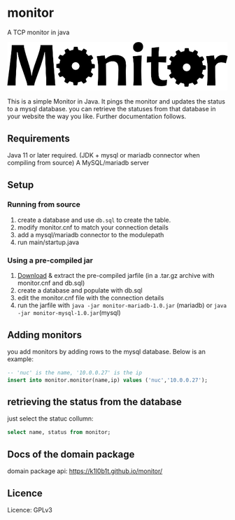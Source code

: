 # monitor
A TCP monitor in java

![Logo](monitorLogo.png)

This is a simple Monitor in Java. It pings the monitor and updates the status to a mysql database. you can retrieve the statuses from that database in your website the way you like. Further documentation follows.

## Requirements
Java 11 or later required. (JDK + mysql or mariadb connector when compiling from source)
A MySQL/mariadb server

## Setup

### Running from source

1. create a database and use `db.sql` to create the table.
2. modify monitor.cnf to match your connection details
3. add a mysql/mariadb connector to the modulepath
4. run main/startup.java

### Using a pre-compiled jar

1. [Download](https://files.vincentlammens.be/software/monitor/) & extract the pre-compiled jarfile (in a .tar.gz archive with monitor.cnf and db.sql)
2. create a database and populate with db.sql
3. edit the monitor.cnf file with the connection details
4. run the jarfile with `java -jar monitor-mariadb-1.0.jar` (mariadb) or `java -jar monitor-mysql-1.0.jar`(mysql)

## Adding monitors

you add monitors by adding rows to the mysql database. Below is an example:

```sql
-- 'nuc' is the name, '10.0.0.27' is the ip
insert into monitor.monitor(name,ip) values ('nuc','10.0.0.27');
```

## retrieving the status from the database

just select the statuc collumn:

```sql
select name, status from monitor;
```

## Docs of the domain package

domain package api: <https://k1l0b1t.github.io/monitor/>

## Licence
Licence: GPLv3
